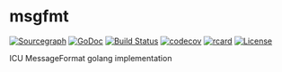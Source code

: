 # msgfmt

[![Sourcegraph](https://sourcegraph.com/github.com/modern-go/msgfmt/-/badge.svg)](https://sourcegraph.com/github.com/modern-go/msgfmt?badge)
[![GoDoc](http://img.shields.io/badge/go-documentation-blue.svg?style=flat-square)](http://godoc.org/github.com/modern-go/msgfmt)
[![Build Status](https://travis-ci.org/modern-go/msgfmt.svg?branch=master)](https://travis-ci.org/modern-go/msgfmt)
[![codecov](https://codecov.io/gh/modern-go/msgfmt/branch/master/graph/badge.svg)](https://codecov.io/gh/modern-go/msgfmt)
[![rcard](https://goreportcard.com/badge/github.com/modern-go/msgfmt)](https://goreportcard.com/report/github.com/modern-go/msgfmt)
[![License](https://img.shields.io/badge/License-Apache%202.0-blue.svg)](https://raw.githubusercontent.com/modern-go/msgfmt/master/LICENSE)

ICU MessageFormat golang implementation
